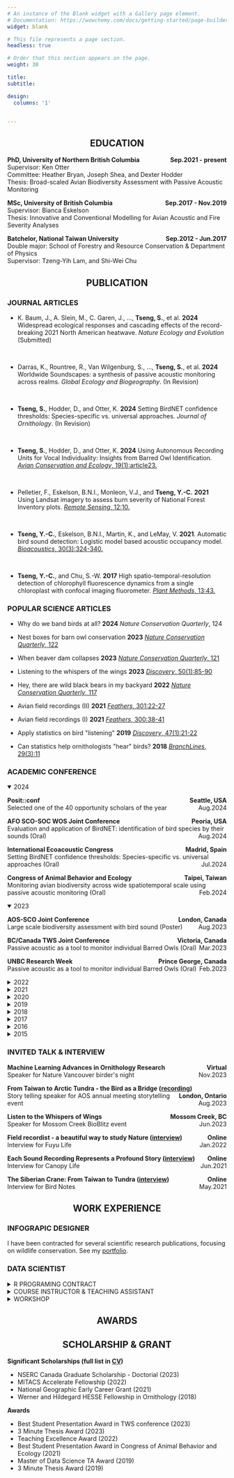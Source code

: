 ```yaml
---
# An instance of the Blank widget with a Gallery page element.
# Documentation: https://wowchemy.com/docs/getting-started/page-builder/
widget: blank

# This file represents a page section.
headless: true

# Order that this section appears on the page.
weight: 30

title:
subtitle:

design:
  columns: '1'


---
```



<!--Education-->
<center>
<h2>EDUCATION</h2>
</center>

**PhD, University of Northern British Columbia <span style="float:right;"> Sep.2021 - present <span>**
<br>
Supervisor: Ken Otter <br>
Committee: Heather Bryan, Joseph Shea, and Dexter Hodder <br>
Thesis:  Broad-scaled Avian Biodiversity Assessment with Passive Acoustic Monitoring

**MSc, University of British Columbia <span style="float:right;"> Sep.2017 - Nov.2019 <span>**
<br>
Supervisor: Bianca Eskelson <br>
Thesis: Innovative and Conventional Modelling for Avian Acoustic and Fire Severity Analyses 

**Batchelor, National Taiwan University <span style="float:right;"> Sep.2012 - Jun.2017 <span>**
<br>
Double major: School of Forestry and Resource Conservation & Department of Physics <br>
Supervisor: Tzeng-Yih Lam, and Shi-Wei Chu



<!--PUBLICATION-->
<center>
<h2>PUBLICATION</h2>
</center>

### JOURNAL ARTICLES

- K. Baum, J., A. Slein, M., C. Garen, J., ..., **Tseng, S.**, et al. **2024** Widespread ecological responses and cascading effects of the record-breaking 2021 North American heatwave. *Nature Ecology and Evolution* (Submitted)
<br>

- Darras, K., Rountree, R., Van Wilgenburg, S., ..., **Tseng, S.**, et al. **2024** Worldwide Soundscapes: a synthesis of passive acoustic monitoring across realms. *Global Ecology and Biogeography*. (In Revision)
<br>

- **Tseng, S.**, Hodder, D., and Otter, K. **2024** Setting BirdNET confidence thresholds: Species-specific vs. universal approaches. *Journal of Ornithology*. (In Revision)
<br>

- **Tseng, S.**, Hodder, D., and Otter, K. **2024** Using Autonomous Recording Units for Vocal Individuality: Insights from Barred Owl Identification. [*Avian Conservation and Ecology*, 19(1):article23.](https://ace-eco.org/vol19/iss1/art23/)
<br>

- Pelletier, F., Eskelson, B.N.I., Monleon, V.J., and **Tseng, Y.-C.** **2021** Using Landsat imagery to assess burn severity of National Forest Inventory plots. [*Remote Sensing*, 12:10.](https://www.mdpi.com/2072-4292/13/10/1935)
<br>

- **Tseng, Y.-C.**, Eskelson, B.N.I., Martin, K., and LeMay, V. **2021**. Automatic bird sound detection: Logistic model based acoustic occupancy model. [*Bioacoustics*, 30(3):324-340.](https://www.tandfonline.com/doi/abs/10.1080/09524622.2020.1730241)
<br>

- **Tseng, Y.-C.**, and Chu, S.-W. **2017** High spatio-temporal-resolution detection of chlorophyll fluorescence dynamics from a single chloroplast with confocal imaging fluorometer. [*Plant Methods*, 13:43.](https://doi.org/10.1186/s13007-017-0194-2)



### POPULAR SCIENCE ARTICLES

- Why do we band birds at all? **2024** *Nature Conservation Quarterly*, 124

- Nest boxes for barn owl conservation **2023** [*Nature Conservation Quarterly*, 122](https://github.com/SunnyTseng/sunny_cv/blob/main/2023-07-03_1336134904.pdf)

- When beaver dam collapses **2023** [*Nature Conservation Quarterly*, 121](https://github.com/SunnyTseng/sunny_cv/blob/main/2023-04-17_0744599592.pdf) 

- Listening to the whispers of the wings **2023** [*Discovery*, 50(1):85-90](https://drive.google.com/file/d/1dJVMvOMULfuDzc_YATCUpOdxOxK6YwaX/view?usp=share_link) 

- Hey, there are wild black bears in my backyard **2022** [*Nature Conservation Quarterly*, 117](https://github.com/SunnyTseng/sunny_cv/blob/main/2022-03-31_1337080532.pdf)

- Avian field recordings (II) **2021** [*Feathers*, 301:22-27](https://www.bird.org.tw/feather)

- Avian field recordings (I) **2021** [*Feathers*, 300:38-41](https://www.bird.org.tw/feather)

- Apply statistics on bird "listening" **2019** [*Discovery*, 47(1):21-22](https://drive.google.com/open?id=1lZC8H246lFH-XCGI6vtBjXMIq1YqukUG) 

- Can statistics help ornithologists "hear" birds? **2018** [*BranchLines*, 29(3):11](https://forestry.ubc.ca/files/2019/04/bl-29.3.pdf#page=11)




### ACADEMIC CONFERENCE
<details open>
<summary>2024</summary>

**Posit::conf
<span style="float:right;"> Seattle, USA <span>**
<br> Selected one of the 40 opportunity scholars of the year
<span style="float:right;"> Aug.2024 <span>

**AFO SCO-SOC WOS Joint Conference
<span style="float:right;"> Peoria, USA <span>**
<br> Evaluation and application of BirdNET: identification of bird species by their sounds (Oral)
<span style="float:right;"> Aug.2024 <span>


**International Ecoacoustic Congress
<span style="float:right;"> Madrid, Spain <span>**
<br> Setting BirdNET confidence thresholds: Species-specific vs. universal approaches (Oral)
<span style="float:right;"> Jul.2024 <span>


**Congress of Animal Behavior and Ecology
<span style="float:right;"> Taipei, Taiwan <span>**
<br> Monitoring avian biodiversity across wide spatiotemporal scale using passive acoustic monitoring (Oral)
<span style="float:right;"> Feb.2024 <span>

</details>




<details open>
<summary>2023</summary>

**AOS-SCO Joint Conference
<span style="float:right;"> London, Canada <span>**
<br> Large scale biodiversity assessment with bird sound (Poster)
<span style="float:right;"> Aug.2023 <span>


**BC/Canada TWS Joint Conference
<span style="float:right;"> Victoria, Canada <span>**
<br> Passive acoustic as a tool to monitor individual Barred Owls (Oral)
<span style="float:right;"> Mar.2023 <span>


**UNBC Research Week
<span style="float:right;"> Prince George, Canada <span>**
<br> Passive acoustic as a tool to monitor individual Barred Owls (Oral)
<span style="float:right;"> Feb.2023 <span>

</details>




<details>
<summary>2022</summary>

**International Ornithological Congress
<span style="float:right;"> Vurtual <span>**
<br> Modelling avian altitudinal migration using citizen science data (Oral)
<span style="float:right;"> Aug.2022 <span>

</details>



<details>
<summary>2021</summary>

**AOS-SCO Joint Conference
<span style="float:right;"> Vurtual <span>**
<br> seewave and tuneR: sound analysis in ornithology (Oral)
<span style="float:right;"> Aug.2021 <span>


**Congress of Animal Behavior and Ecology
<span style="float:right;"> Tainan, Taiwan <span>**
<br> Modelling avian annual cycle distribution in Taiwan using citizen science data (Oral)
<span style="float:right;"> Feb.2021 <span>

</details>




<details>
<summary>2020</summary>

**Congress of Animal Behavior and Ecology
<span style="float:right;"> Penghu, Taiwan <span>**
<br> Automatic bird sound detection: ARU data analysis (Oral)
<span style="float:right;"> Jan.2020 <span>

</details>




<details>
<summary>2019</summary>

**Annual meeting of Ecological Society of America
<span style="float:right;"> Louisville, USA <span>**
<br> Relationships between successive forest fires: A case study in central interior BC, Canada (Poster)
<span style="float:right;"> Aug.2019 <span>

</details>



<details>
<summary>2018</summary>

**Ecology \& Evolution Retreat
<span style="float:right;"> Squamish, Canada <span>**
<br> Automatic Bird Sound Detection: ARU data analysis (Oral)
<span style="float:right;"> Oct.2018 <span>


**International Ornithological Congress
<span style="float:right;"> Vancouver, Canada <span>**
<br> Automatic bird sound detection: Logistic regression based acoustic occupancy model (Oral)
<span style="float:right;"> Aug.2018 <span>


**Annual Meeting of Soundscape Association
<span style="float:right;"> Taipei, Taiwan <span>**
<br> Automatic bird sound detection: Logistic regression based acoustic occupancy model (Poster)
<span style="float:right;"> Jun.2018 <span>

</details>



<details>
<summary>2017</summary>

**Focus On Microscopy
<span style="float:right;"> Bordeaux, France <span>**
<br> High spatio-temporal-resolution detection of chlorophyll fluorescence (Poster)
<span style="float:right;"> Apr.2017 <span>

</details>



<details>
<summary>2016</summary>

**International Workshop on Holography \& Biomedical Molecular Imaging
<span style="float:right;"> Yilan, Taiwan <span>**
<br> High Spatio-Temporal-Resolution Detection of Chlorophyll Fluorescence from a Single Chloroplast with Confocal Imaging Fluorometer (Poster)
<span style="float:right;"> Nov.2016 <span>


**Annual meeting of Taiwan Physics Society
<span style="float:right;"> Kao-Hsiung, Taiwan <span>**
<br> Detect Temporal Dynamics of Chlorophyll Fluorescence \textit{in vivo} with Confocal Microscopy (Poster)
<span style="float:right;"> Jan.2016 <span>

</details>



<details>
<summary>2015</summary>

**International Forestry Students' Symposium
<span style="float:right;"> Manila, Philippines <span>**
<br> Chlorophyll fluorescence: A powerful tool for photobiology research (Oral)
<span style="float:right;"> Aug.2015 <span>

</details>



### INVITED TALK & INTERVIEW
**Machine Learning Advances in Ornithology Research
<span style="float:right;"> Virtual <span>**
<br> Speaker for Nature Vancouver birder's night
<span style="float:right;"> Nov.2023 <span>


**From Taiwan to Arctic Tundra - the Bird as a Bridge ([recording](https://soundcloud.com/sunny-tseng-927964029/storytelling-from-taiwan-to-siberian-tundra))
<span style="float:right;"> London, Ontario <span>**
<br> Story telling speaker for AOS annual meeting storytelling event
<span style="float:right;"> Aug.2023 <span>


**Listen to the Whispers of Wings
<span style="float:right;"> Mossom Creek, BC <span>**
<br> Speaker for Mossom Creek BioBlitz event
<span style="float:right;"> Jun.2023 <span>


**Field recordist - a beautiful way to study Nature ([interview](https://www.fuyulife.com.tw/field-sound-engineer/))
<span style="float:right;"> Online <span>**
<br> Interview for Fuyu Life
<span style="float:right;"> Jan.2022 <span>


**Each Sound Recording Represents a Profound Story ([interview](\href{https://canopi.tw/lifestyle/living/sound-recordist-sunny/))
<span style="float:right;"> Online <span>**
<br> Interview for Canopy Life
<span style="float:right;"> Jun.2021 <span>


**The Siberian Crane: From Taiwan to Tundra ([interview](\href{https://www.birdnote.org/listen/podcasts/threatened/tundra))
<span style="float:right;"> Online <span>**
<br> Interview for Bird Notes
<span style="float:right;"> May.2021 <span>






<!--WORK EXPERIENCE-->
<center>
<h2>WORK EXPERIENCE</h2>
</center>

### INFOGRAPIC DESIGNER

I have been contracted for several scientific research publications, focusing on wildlife conservation. See my [portfolio](https://sunshineland.netlify.app/science/).



### DATA SCIENTIST

<details>
<summary>R PROGRAMING CONTRACT</summary>

**Birds Canada
<span style="float:right;"> Sep.2024 -- present <span>**
<br> Process field collected ARU data through BirdNET


**Endemic Species Research Institute
<span style="float:right;"> Apr.2020 -- Jul.2021 <span>**
<br> Field bird survey & eBird citizen science data analysis 


**Birds Canada
<span style="float:right;"> Feb.2020 -- Mar.2020 <span>**
<br> Digitalize historical BC bird survey data

</details>


<details>
<summary>COURSE INSTRUCTOR & TEACHING ASSISTANT</summary>

**Applied Analysis Hub (TA)
<span style="float:right;"> UNBC <span>**
<br> Instructor: Eduardo Martins, Heather Bryan
<span style="float:right;"> Sep.2021 -- present <span>


**NRES 776 Advanced Statistical Analyses for Natural Resource Sciences (co-instructor)
<span style="float:right;"> UNBC <span>**
<br> Co-instructor: Lisa Koetke
<span style="float:right;"> 2023 fall <span>


**Data Wrangling (TA)
<span style="float:right;"> UBC <span>**
<br> Instructor: Tiffany Timbers, Tomas Beuzen
<span style="float:right;"> 2019 fall <span>


**Descriptive Statistics and Probability for Data Science (TA)
<span style="float:right;"> UBC <span>**
<br> Instructor: Mike Gelbart (2018), Vincenzo Coia (2019)
<span style="float:right;"> 2018 fall, 2019 fall <span>


**Regression I, Regression II (TA)
<span style="float:right;"> UBC <span>**
<br> Instructor: Gabriela Cohen Freue (I), Vincenzo Coia (II)
<span style="float:right;"> 2019 spring, 2019 fall <span>


**Feature and Model Selection (TA)
<span style="float:right;"> UBC <span>**
<br> Instructor: Mark Schmidt, Varada Kolhatkar
<span style="float:right;"> 2019 spring <span>


**Advanced Biometrics (TA)
<span style="float:right;"> UBC <span>**
<br> Instructor: Bianca Eskelson
<span style="float:right;"> 2018 fall <span>

</details>



<details>
<summary>WORKSHOP</summary>

**Qualitative Analysis using R
<span style="float:right;"> UNBC <span>**
<br> Host: Jennifer Wigglesworth
<span style="float:right;"> Mar.2023 <span>


**Introduction to Git and Github
<span style="float:right;"> UNBC <span>**
<br> Host: Applied Analysis Hub
<span style="float:right;"> Nov.2022 <span>


**Data Wrangling with R
<span style="float:right;"> UNBC <span>**
<br> Host: Applied Analysis Hub
<span style="float:right;"> Mar.2022 <span>


**Data Wrangling with R (4 sessions)
<span style="float:right;"> Endemic Species Research Institute <span>**
<br> Host: Jerome Ko
<span style="float:right;"> May.2021 -- Jul.2021 <span>


**Recording Techniques for Breeding Birds Survey (6 sessions)
<span style="float:right;"> Endemic Species Research Institute <span>**
<br> Host: Luna Fan
<span style="float:right;"> Dec.2020 -- Mar.2021 <span>


**Automatic bird sound detection: ARU data analysis
<span style="float:right;"> Canadian Wildlife Service <span>**
<br> Host: Kathy Martin
<span style="float:right;"> Oct.2018 <span>


**Statistical Analysis in Ecology (5 sessions)
<span style="float:right;"> UBC <span>**
<br> Host: Trevor Gareth Jones
<span style="float:right;"> Jan.2018 -- Apr.2018 <span>

</details>




<!--AWARDS-->
<center>
<h2>AWARDS</h2>
</center>



<!--SCHOLARSHIPSandRESEARCHGRANT-->
<center>
<h2>SCHOLARSHIP & GRANT</h2>
</center>






**Significant Scholarships (full list in [CV](https://github.com/SunnyTseng/sunny_cv/blob/main/CV_Sunny_up_to_date.pdf))**

- NSERC Canada Graduate Scholarship - Doctorial (2023)
- MITACS Accelerate Fellowship (2022)
- National Geographic Early Career Grant (2021)
- Werner and Hildegard HESSE Fellowship in Ornithology (2018)

**Awards**

- Best Student Presentation Award in TWS conference (2023)
- 3 Minute Thesis Award (2023)
- Teaching Excellence Award (2022)
- Best Student Presentation Award in Congress of Animal Behavior and Ecology (2021)
- Master of Data Science TA Award (2019)
- 3 Minute Thesis Award (2019)




